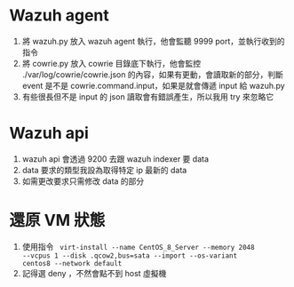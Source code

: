 # Wazuh agent
1. 將 wazuh.py 放入 wazuh agent 執行，他會監聽 9999 port，並執行收到的指令
2. 將 cowrie.py 放入 cowrie 目錄底下執行，他會監控 ./var/log/cowrie/cowrie.json 的內容，如果有更動，會讀取新的部分，判斷 event 是不是 cowrie.command.input，如果是就會傳遞 input 給 wazuh.py
3. 有些很長但不是 input 的 json 讀取會有錯誤產生，所以我用 try 來忽略它

# Wazuh api
1. wazuh api 會透過 9200 去跟 wazuh indexer 要 data
2. data 要求的類型我設為取得特定 ip 最新的 data
3. 如需更改要求只需修改 data 的部分

# 還原 VM 狀態
1. 使用指令 <code> virt-install --name CentOS_8_Server --memory 2048 --vcpus 1 --disk <snapshot-name>.qcow2,bus=sata --import --os-variant centos8 --network default </code>
2. 記得選 deny ，不然會點不到 host 虛擬機
